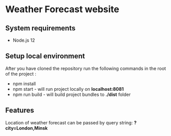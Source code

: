 # Weather Forecast website

## System requirements

- Node.js 12

## Setup local environment

After you have cloned the repository run the following commands in the root of the project :

- npm install
- npm start - will run project locally on **localhost:8081**
- npm run build - will build project bundles to **./dist** folder

## Features
Location of weather forecast can be passed by query string: **?city=London,Minsk**

